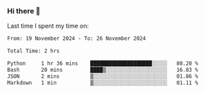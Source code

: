 ### Hi there 👋

<!--
**Grav1tum/Grav1tum** is a ✨ _special_ ✨ repository because its `README.md` (this file) appears on your GitHub profile.

Here are some ideas to get you started:

- 🔭 I’m currently working on ...
- 🌱 I’m currently learning ...
- 👯 I’m looking to collaborate on ...
- 🤔 I’m looking for help with ...
- 💬 Ask me about ...
- 📫 How to reach me: ...
- 😄 Pronouns: ...
- ⚡ Fun fact: ...
-->
Last time I spent my time on:
<!--START_SECTION:waka-->

```txt
From: 19 November 2024 - To: 26 November 2024

Total Time: 2 hrs

Python     1 hr 36 mins    ████████████████████░░░░░   80.20 %
Bash       20 mins         ████▒░░░░░░░░░░░░░░░░░░░░   16.83 %
JSON       2 mins          ▒░░░░░░░░░░░░░░░░░░░░░░░░   01.86 %
Markdown   1 min           ▒░░░░░░░░░░░░░░░░░░░░░░░░   01.11 %
```

<!--END_SECTION:waka-->
